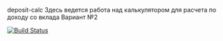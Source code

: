deposit-calc
Здесь ведется работа над калькулятором для расчета по доходу со вклада 
Вариант №2

[![Build Status](https://travis-ci.org/iv621s11/deposit-calc.svg?branch=master)](https://travis-ci.org/iv621s11/deposit-calc)